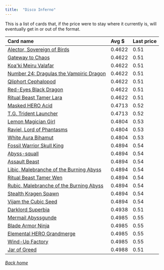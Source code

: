 ```yaml
---
title:  "Disco Inferno"
---
```


This is a list of cards that, if the price were to stay where it currently is, will eventually get in or out of the format.

| Card name | Avg $ | Last price |
| :-- | :-- | :-- |
[Alector, Sovereign of Birds](https://db.ygoprodeck.com/card/?search=Alector,%20Sovereign%20of%20Birds) | 0.4622 | 0.51 |
[Gateway to Chaos](https://db.ygoprodeck.com/card/?search=Gateway%20to%20Chaos) | 0.4622 | 0.51 |
[Koa'ki Meiru Valafar](https://db.ygoprodeck.com/card/?search=Koa'ki%20Meiru%20Valafar) | 0.4622 | 0.51 |
[Number 24: Dragulas the Vampiric Dragon](https://db.ygoprodeck.com/card/?search=Number%2024:%20Dragulas%20the%20Vampiric%20Dragon) | 0.4622 | 0.51 |
[Qliphort Cephalopod](https://db.ygoprodeck.com/card/?search=Qliphort%20Cephalopod) | 0.4622 | 0.51 |
[Red-Eyes Black Dragon](https://db.ygoprodeck.com/card/?search=Red-Eyes%20Black%20Dragon) | 0.4622 | 0.51 |
[Ritual Beast Tamer Lara](https://db.ygoprodeck.com/card/?search=Ritual%20Beast%20Tamer%20Lara) | 0.4622 | 0.51 |
[Masked HERO Acid](https://db.ygoprodeck.com/card/?search=Masked%20HERO%20Acid) | 0.4713 | 0.52 |
[T.G. Trident Launcher](https://db.ygoprodeck.com/card/?search=T.G.%20Trident%20Launcher) | 0.4713 | 0.52 |
[Lemon Magician Girl](https://db.ygoprodeck.com/card/?search=Lemon%20Magician%20Girl) | 0.4804 | 0.53 |
[Raviel, Lord of Phantasms](https://db.ygoprodeck.com/card/?search=Raviel,%20Lord%20of%20Phantasms) | 0.4804 | 0.53 |
[White Aura Bihamut](https://db.ygoprodeck.com/card/?search=White%20Aura%20Bihamut) | 0.4804 | 0.53 |
[Fossil Warrior Skull King](https://db.ygoprodeck.com/card/?search=Fossil%20Warrior%20Skull%20King) | 0.4894 | 0.54 |
[Abyss-squall](https://db.ygoprodeck.com/card/?search=Abyss-squall) | 0.4894 | 0.54 |
[Assault Beast](https://db.ygoprodeck.com/card/?search=Assault%20Beast) | 0.4894 | 0.54 |
[Libic, Malebranche of the Burning Abyss](https://db.ygoprodeck.com/card/?search=Libic,%20Malebranche%20of%20the%20Burning%20Abyss) | 0.4894 | 0.54 |
[Ritual Beast Tamer Wen](https://db.ygoprodeck.com/card/?search=Ritual%20Beast%20Tamer%20Wen) | 0.4894 | 0.54 |
[Rubic, Malebranche of the Burning Abyss](https://db.ygoprodeck.com/card/?search=Rubic,%20Malebranche%20of%20the%20Burning%20Abyss) | 0.4894 | 0.54 |
[Stealth Kragen Spawn](https://db.ygoprodeck.com/card/?search=Stealth%20Kragen%20Spawn) | 0.4894 | 0.54 |
[Vijam the Cubic Seed](https://db.ygoprodeck.com/card/?search=Vijam%20the%20Cubic%20Seed) | 0.4894 | 0.54 |
[Darklord Superbia](https://db.ygoprodeck.com/card/?search=Darklord%20Superbia) | 0.4938 | 0.51 |
[Mermail Abyssgunde](https://db.ygoprodeck.com/card/?search=Mermail%20Abyssgunde) | 0.4985 | 0.55 |
[Blade Armor Ninja](https://db.ygoprodeck.com/card/?search=Blade%20Armor%20Ninja) | 0.4985 | 0.55 |
[Elemental HERO Grandmerge](https://db.ygoprodeck.com/card/?search=Elemental%20HERO%20Grandmerge) | 0.4985 | 0.55 |
[Wind-Up Factory](https://db.ygoprodeck.com/card/?search=Wind-Up%20Factory) | 0.4985 | 0.55 |
[Jar of Greed](https://db.ygoprodeck.com/card/?search=Jar%20of%20Greed) | 0.4988 | 0.51 |

###### [Back home](index)